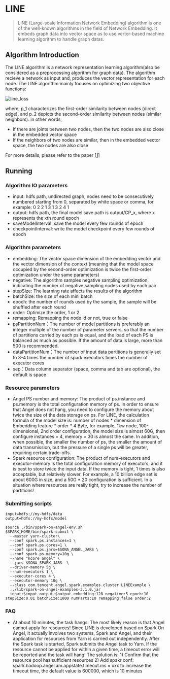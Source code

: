 # LINE

> LINE (Large-scale Information Network Embedding) algorithm is one of the well-known algorithms in the field of Network Embedding. It embeds graph data into vector space as to use vertor-based machine learning algorithm to handle graph datas.

## Algorithm Introduction

The LINE algorithm is a network representation learning algorithm(also be considered as a preprocessing algorithm for graph data). The algorithm recieve a network as input and, produces the vector representation for each node. The LINE algorithm  mainly focuses on optimizing two objective functions:

![line_loss](../../img/line_loss.png)

where, p_1 characterizes the first-order similarity between nodes (direct edge), and p_2 depicts the second-order similarity between nodes (similar neighbors). in other words,

  - If there are joints between two nodes, then the two nodes are also close in the embedded vector space
  - If the neighbors of two nodes are similar, then in the embedded vector space, the two nodes are also close

For more details, please refer to the paper [[1]](https://arxiv.org/abs/1503.03578)

## Running

### Algorithm IO parameters

  - input: hdfs path, undirected graph, nodes need to be consecutively numbered starting from 0, separated by white space or comma, for example:
        0	2
        2	1
        3	1
        3	2
        4	1
  - output: hdfs path, the final model save path is output/CP_x, where x represents the xth round epoch
  - saveModelInterval: save the model every few rounds of epoch
  - checkpointInterval: write the model checkpoint every few rounds of epoch

### Algorithm parameters

  - embedding: The vector space dimension of the embedding vector and the vector dimension of the context (meaning that the model space occupied by the second-order optimization is twice the first-order optimization under the same parameters)
  - negative: The algorithm samples negative sampling optimization, indicating the number of negative sampling nodes used by each pair
  - stepSize: The learning rate affects the results of the algorithm
  - batchSize: the size of each mini batch
  - epoch: the number of rounds used by the sample, the sample will be shuffled after each round
  - order: Optimize the order, 1 or 2
  - remapping: Remapping the node id or not, true or false
  - psPartitionNum：The number of model partitions is preferably an integer multiple of the number of parameter servers, so that the number of partitions carried by each ps is equal, and the load of each PS is balanced as much as possible. If the amount of data is large, more than 500 is recommended.
  - dataPartitionNum：The number of input data partitions is generally set to 3-4 times the number of spark executors times the number of executor cores
  - sep：Data column separator (space, comma and tab are optional), the default is space
  
### Resource parameters

  - Angel PS number and memory: The product of ps.instance and ps.memory is the total configuration memory of ps. In order to ensure that Angel does not hang, you need to configure the memory about twice the size of the data storage on ps. For LINE, the calculation formula of the model size is: number of nodes * dimension of Embedding feature * order * 4 Byte, for example, 1kw node, 100-dimensional, 2nd order configuration, the model size is almost 60G, then configure instances = 4, memory = 30 is almost the same. In addition, when possible, the smaller the number of ps, the smaller the amount of data transmission, but the pressure of a single ps will be greater, requiring certain trade-offs.
  - Spark resource configuration: The product of num-executors and executor-memory is the total configuration memory of executors, and it is best to store twice the input data. If the memory is tight, 1 times is also acceptable, but relatively slower. For example, a 10 billion edge set is about 600G in size, and a 50G * 20 configuration is sufficient. In a situation where resources are really tight, try to increase the number of partitions!
  
### Submitting scripts
```
input=hdfs://my-hdfs/data
output=hdfs://my-hdfs/model

source ./bin/spark-on-angel-env.sh
$SPARK_HOME/bin/spark-submit \
  --master yarn-cluster\
  --conf spark.ps.instances=1 \
  --conf spark.ps.cores=1 \
  --conf spark.ps.jars=$SONA_ANGEL_JARS \
  --conf spark.ps.memory=10g \
  --name "kcore angel" \
  --jars $SONA_SPARK_JARS  \
  --driver-memory 5g \
  --num-executors 1 \
  --executor-cores 4 \
  --executor-memory 10g \
  --class com.tencent.angel.spark.examples.cluster.LINEExample \
  ../lib/spark-on-angel-examples-3.1.0.jar
  input:$input output:$output embedding:128 negative:5 epoch:10 stepSize:0.01 batchSize:1000 numParts:10 remapping:false order:2
```

### FAQ
  - At about 10 minutes, the task hangs: The most likely reason is that Angel cannot apply for resources! Since LINE is developed based on Spark On Angel, it actually involves two systems, Spark and Angel, and their application for resources from Yarn is carried out independently. After the Spark task is started, Spark submits the Angel task to Yarn. If the resource cannot be applied for within a given time, a timeout error will be reported and the task will hang! The solution is: 1) Confirm that the resource pool has sufficient resources 2) Add spakr conf: spark.hadoop.angel.am.appstate.timeout.ms = xxx to increase the timeout time, the default value is 600000, which is 10 minutes